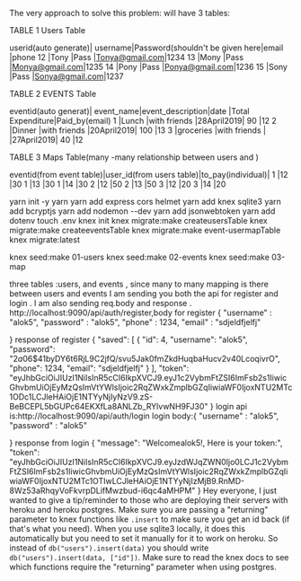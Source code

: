 The very approach to solve this problem:
will have 3 tables:

TABLE 1 Users Table

userid(auto generate)| username|Password(shouldn't be given here|email          |phone
12                   |Tony     |Pass                            |Tonya@gmail.com|1234
13                   |Mony     |Pass                            |Monya@gmail.com|1235
14                   |Pony     |Pass                            |Ponya@gmail.com|1236
15                   |Sony     |Pass                            |Sonya@gmail.com|1237


TABLE 2 EVENTS Table

eventid(auto generat)| event_name|event_description|date       |Total Expenditure|Paid_by(email)
1                    |Lunch      |with friends      |28April2019|  90            |12
2                    |Dinner     |with friends      |20April2019|  100           |13
3                    |groceries  |with friends |    |27April2019|  40            |12



TABLE 3 Maps Table(many -many relationship between users and )

eventid(from event table)|user_id(from users table)|to_pay(individual)|
1                        |12                       |30
1                        |13                       |30
1                        |14                       |30
2                        |12                       |50
2                        |13                       |50
3                        |12                       |20
3                        |14                       |20



yarn init -y
yarn 
yarn add express cors helmet 
yarn add knex sqlite3
yarn add bcryptjs
yarn add nodemon --dev
yarn add jsonwebtoken
yarn add dotenv
touch .env
knex init 
knex migrate:make createusersTable
knex migrate:make createeventsTable
knex migrate:make event-usermapTable
knex migrate:latest

knex seed:make 01-users
knex seed:make 02-events
knex seed:make 03-map

three tables :users, and events , since many to many mapping is there between users and events 
I am sending you both the api for register and login . I am also sending req.body and response . http://localhost:9090/api/auth/register,body for register
{
    "username" : "alok5",
    "password" : "alok5",
    "phone" : 1234,
    "email" : "sdjeldfjelfj"
    
}
response of register
{
   "saved": [
       {
           "id": 4,
           "username": "alok5",
           "password": "$2a$06$41byDY6t6RjL9C2jfQ/svu5Jak0fmZkdHuqbaHucv2v40LcoqivrO",
           "phone": 1234,
           "email": "sdjeldfjelfj"
       }
   ],
   "token": "eyJhbGciOiJIUzI1NiIsInR5cCI6IkpXVCJ9.eyJ1c2VybmFtZSI6ImFsb2s1IiwicGhvbmUiOjEyMzQsImVtYWlsIjoic2RqZWxkZmplbGZqIiwiaWF0IjoxNTU2MTc1ODc1LCJleHAiOjE1NTYyNjIyNzV9.zS-BeBCEPL5bGUPc64EKXfLa8ANLZb_RYlvwNH9FJ30"
}
login api is:http://localhost:9090/api/auth/login
login body:{
    "username" : "alok5",
    "password" : "alok5"
    
}
response from login
{
   "message": "Welcomealok5!, Here is your token:",
   "token": "eyJhbGciOiJIUzI1NiIsInR5cCI6IkpXVCJ9.eyJzdWJqZWN0Ijo0LCJ1c2VybmFtZSI6ImFsb2s1IiwicGhvbmUiOjEyMzQsImVtYWlsIjoic2RqZWxkZmplbGZqIiwiaWF0IjoxNTU2MTc1OTIwLCJleHAiOjE1NTYyNjIzMjB9.RnMD-8Wz53aRhqyVoFkvrpDLifMwzbud-i6qc4aMHPM"
}
Hey everyone, I just wanted to give a tip/reminder to those who are deploying their servers with heroku and heroku postgres. Make sure you are passing a "returning" parameter to knex functions like `.insert` to make sure you get an id back (if that's what you need). When you use sqlite3 locally, it does this automatically but you need to set it manually for it to work on heroku. So instead of `db("users").insert(data)` you should write `db("users").insert(data, ["id"])`. Make sure to read the knex docs to see which functions require the "returning" parameter when using postgres.